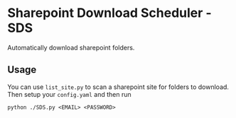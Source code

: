 # Sharepoint Download Scheduler - SDS
Automatically download sharepoint folders.
## Usage
You can use `list_site.py` to scan a sharepoint site for folders to download. Then setup your `config.yaml` and then run

```
python ./SDS.py <EMAIL> <PASSWORD>
```
